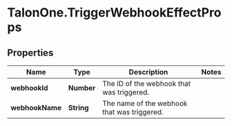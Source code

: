 # TalonOne.TriggerWebhookEffectProps

## Properties

Name | Type | Description | Notes
------------ | ------------- | ------------- | -------------
**webhookId** | **Number** | The ID of the webhook that was triggered. | 
**webhookName** | **String** | The name of the webhook that was triggered. | 


